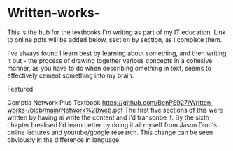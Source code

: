 # Written-works-
This is the hub for the textbooks I'm writing as part of my IT education. Link to online pdfs will be added below, section by section, as I complete them. 

I've always found I learn best by learning about something, and then writing it out - the process of drawing together various concepts in a cohesive manner, as you have to do when describing omething in text, seems to effectively cement something into my brain.

Featured

Comptia Network Plus Textbook https://github.com/BenPS927/Written-works-/blob/main/Network%2Bweb.pdf
The first five sections of this were written by having ai write the content and i'd transcribe it. By the sixth chapter I realised I'd learn better by doing it all myself from Jason Dion's online lectures and youtube/google research. This change can be seen obviously in the difference in language.


